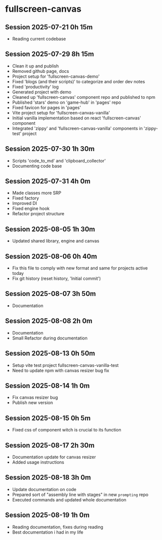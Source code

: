 # fullscreen-canvas

## Session 2025-07-21 0h 15m

- Reading current codebase

## Session 2025-07-29 8h 15m

- Clean it up and publish
- Removed github page, docs
- Project setup for 'fullscreen-canvas-demo'
- Fixed 'blogs (and their scripts)' to categorize and order dev notes
- Fixed 'productivity' log
- Generated project with demo
- Cleaned up 'fullscreen-canvas' component repo and published to npm
- Published 'stars' demo on 'game-hub' in 'pages' repo
- Fixed favicon for pages in 'pages'
- Vite project setup for 'fullscreen-canvas-vanilla'
- Initial vanilla implementation based on react 'fullscreen-canvas' component
- Integrated 'zippy' and 'fullscreen-canvas-vanilla' components in 'zippy-test' project

## Session 2025-07-30 1h 30m

- Scripts 'code_to_md' and 'clipboard_collector'
- Documenting code base

## Session 2025-07-31 4h 0m

- Made classes more SRP
- Fixed factory
- Improved DI
- Fixed engine hook
- Refactor project structure

## Session 2025-08-05 1h 30m

- Updated shared library, engine and canvas

## Session 2025-08-06 0h 40m

- Fix this file to comply with new format and same for projects active today
- Fix git history (reset history, 'Initial commit')

## Session 2025-08-07 3h 50m

- Documentation

## Session 2025-08-08 2h 0m

- Documentation
- Small Refactor during documentation

## Session 2025-08-13 0h 50m

- Setup vite test project fullscreen-canvas-vanilla-test
- Need to update npm with canvas resizer bug fix

## Session 2025-08-14 1h 0m

- Fix canvas resizer bug
- Publish new version

## Session 2025-08-15 0h 5m

- Fixed css of component witch is crucial to its function

## Session 2025-08-17 2h 30m

- Documentation update for canvas resizer
- Added usage instructions

## Session 2025-08-18 3h 0m

- Update documentation on code
- Prepared sort of "assembly line with stages" in new `prompting` repo
- Executed commands and updated whole documentation

## Session 2025-08-19 1h 0m

- Reading documentation, fixes during reading
- Best documentation i had in my life

